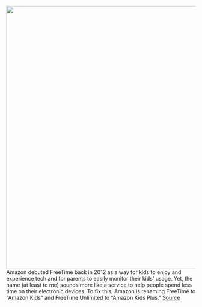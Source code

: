 <img src='https://cdn.vox-cdn.com/thumbor/_qKv30rhG_RS-OtSWFnC67qdt58=/0x0:1390x779/1200x800/filters:focal(584x279:806x501)/cdn.vox-cdn.com/uploads/chorus_image/image/67405800/amazon_kids_feature_image.0.jpg' width='700px' /><br/>
Amazon debuted FreeTime back in 2012 as a way for kids to enjoy and experience tech and for parents to easily monitor their kids' usage. Yet, the name (at least to me) sounds more like a service to help people spend less time on their electronic devices. To fix this, Amazon is renaming FreeTime to “Amazon Kids” and FreeTime Unlimited to “Amazon Kids Plus.”
<a href='https://www.theverge.com/2020/9/14/21436457/amazon-kids-rebranding-freetime'> Source <a/>